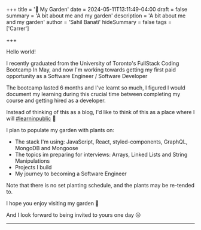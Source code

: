 +++
title = '🌱 My Garden'
date = 2024-05-11T13:11:49-04:00
draft = false
summary = 'A bit about me and my garden'
description = 'A bit about me and my garden'
author = 'Sahil Banati'
hideSummary = false
tags = ['Carrer']

+++

Hello world!

I recently graduated from the University of Toronto's FullStack Coding Bootcamp In May, and now I'm working towards getting my first paid opportunity as a Software Engineer / Software Developer

The bootcamp lasted 6 months and I've learnt so much,  I figured I would document my learning during this crucial time between completing my course and getting hired as a developer. 

Instead of thinking of this as a blog, I'd like to think of this as a place where I will [#learninpublic](https://learninpublic.org/v1-principles-learn-in-public.pdf) 📝

I plan to populate my garden with plants on:

- The stack I'm using: JavaScript, React, styled-components, GraphQL, MongoDB and Mongoose
- The topics im preparing for interviews: Arrays, Linked Lists and String Manipulations 
- Projects I build
- My journey to becoming a Software Engineer

Note that there is no set planting schedule, and the plants may be re-tended to.

I hope you enjoy visiting my garden 🌻

And I look forward to being invited to yours one day 😛

---